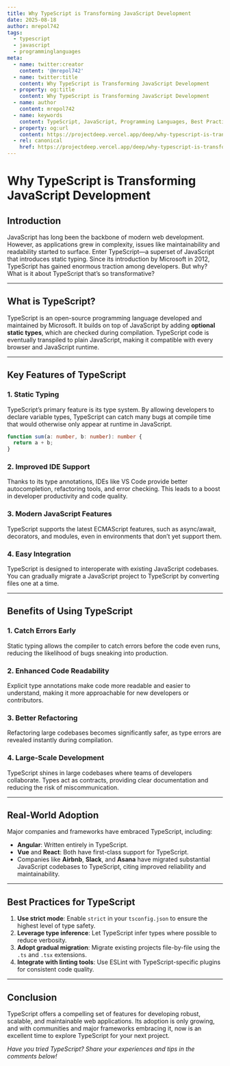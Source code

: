 ```yaml
---
title: Why TypeScript is Transforming JavaScript Development
date: 2025-08-18
author: mrepol742
tags:
  - typescript
  - javascript
  - programminglanguages
meta:
  - name: twitter:creator
    content: '@mrepol742'
  - name: twitter:title
    content: Why TypeScript is Transforming JavaScript Development
  - property: og:title
    content: Why TypeScript is Transforming JavaScript Development
  - name: author
    content: mrepol742
  - name: keywords
    content: TypeScript, JavaScript, Programming Languages, Best Practices, Web Development
  - property: og:url
    content: https://projectdeep.vercel.app/deep/why-typescript-is-transforming-javascript-development/
  - rel: canonical
    href: https://projectdeep.vercel.app/deep/why-typescript-is-transforming-javascript-development/
---
```


# Why TypeScript is Transforming JavaScript Development

## Introduction

JavaScript has long been the backbone of modern web development. However, as applications grew in complexity, issues like maintainability and readability started to surface. Enter TypeScript—a superset of JavaScript that introduces static typing. Since its introduction by Microsoft in 2012, TypeScript has gained enormous traction among developers. But why? What is it about TypeScript that’s so transformative?

---

## What is TypeScript?

TypeScript is an open-source programming language developed and maintained by Microsoft. It builds on top of JavaScript by adding **optional static types**, which are checked during compilation. TypeScript code is eventually transpiled to plain JavaScript, making it compatible with every browser and JavaScript runtime.

---

## Key Features of TypeScript

### 1. Static Typing
TypeScript’s primary feature is its type system. By allowing developers to declare variable types, TypeScript can catch many bugs at compile time that would otherwise only appear at runtime in JavaScript.

```typescript
function sum(a: number, b: number): number {
  return a + b;
}
```

### 2. Improved IDE Support
Thanks to its type annotations, IDEs like VS Code provide better autocompletion, refactoring tools, and error checking. This leads to a boost in developer productivity and code quality.

### 3. Modern JavaScript Features
TypeScript supports the latest ECMAScript features, such as async/await, decorators, and modules, even in environments that don’t yet support them.

### 4. Easy Integration
TypeScript is designed to interoperate with existing JavaScript codebases. You can gradually migrate a JavaScript project to TypeScript by converting files one at a time.

---

## Benefits of Using TypeScript

### 1. Catch Errors Early
Static typing allows the compiler to catch errors before the code even runs, reducing the likelihood of bugs sneaking into production.

### 2. Enhanced Code Readability
Explicit type annotations make code more readable and easier to understand, making it more approachable for new developers or contributors.

### 3. Better Refactoring
Refactoring large codebases becomes significantly safer, as type errors are revealed instantly during compilation.

### 4. Large-Scale Development
TypeScript shines in large codebases where teams of developers collaborate. Types act as contracts, providing clear documentation and reducing the risk of miscommunication.

---

## Real-World Adoption

Major companies and frameworks have embraced TypeScript, including:

- **Angular**: Written entirely in TypeScript.
- **Vue** and **React**: Both have first-class support for TypeScript.
- Companies like **Airbnb**, **Slack**, and **Asana** have migrated substantial JavaScript codebases to TypeScript, citing improved reliability and maintainability.

---

## Best Practices for TypeScript

1. **Use strict mode**: Enable `strict` in your `tsconfig.json` to ensure the highest level of type safety.
2. **Leverage type inference**: Let TypeScript infer types where possible to reduce verbosity.
3. **Adopt gradual migration**: Migrate existing projects file-by-file using the `.ts` and `.tsx` extensions.
4. **Integrate with linting tools**: Use ESLint with TypeScript-specific plugins for consistent code quality.

---

## Conclusion

TypeScript offers a compelling set of features for developing robust, scalable, and maintainable web applications. Its adoption is only growing, and with communities and major frameworks embracing it, now is an excellent time to explore TypeScript for your next project.

*Have you tried TypeScript? Share your experiences and tips in the comments below!*
